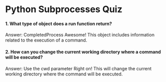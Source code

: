# Python Subprocesses Quiz

#### 1. What type of object does a run function return?
Answer: CompletedProcess
Awesome! This object includes information related to the execution of a command.

#### 2. How can you change the current working directory where a command will be executed?
Answer: Use the cwd parameter
Right on! This will change the current working directory where the command will be executed.
